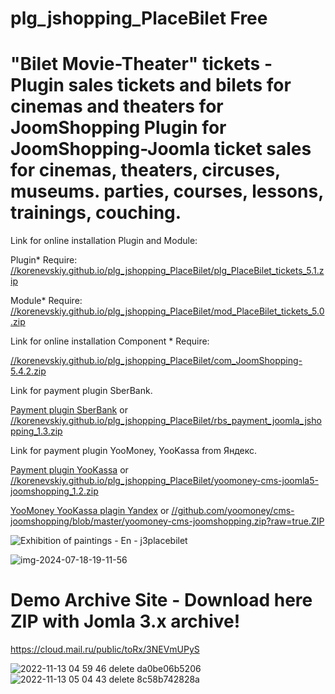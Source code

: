 # plg_jshopping_PlaceBilet Free
# "Bilet Movie-Theater" tickets - Plugin sales tickets and bilets for cinemas and theaters for JoomShopping Plugin for JoomShopping-Joomla ticket sales for cinemas, theaters, circuses, museums. parties, courses, lessons, trainings, couching.

Link for online installation Plugin and Module:

Plugin* Require: [//korenevskiy.github.io/plg_jshopping_PlaceBilet/plg_PlaceBilet_tickets_5.1.zip](https://korenevskiy.github.io/plg_jshopping_PlaceBilet/plg_PlaceBilet_tickets_5.1.zip)

Module* Require: [//korenevskiy.github.io/plg_jshopping_PlaceBilet/mod_PlaceBilet_tickets_5.0.zip](https://korenevskiy.github.io/plg_jshopping_PlaceBilet/mod_PlaceBilet_tickets_5.0.zip)

Link for online installation Component * Require:

[//korenevskiy.github.io/plg_jshopping_PlaceBilet/com_JoomShopping-5.4.2.zip](https://korenevskiy.github.io/plg_jshopping_PlaceBilet/com_JoomShopping-5.4.2.zip)

Link for payment plugin SberBank.

[Payment plugin SberBank](https://securepayments.sberbank.ru/wiki/doku.php/integration:cms:joomla:start) or 
[//korenevskiy.github.io/plg_jshopping_PlaceBilet/rbs_payment_joomla_jshopping_1.3.zip](https://korenevskiy.github.io/plg_jshopping_PlaceBilet/rbs_payment_joomla_jshopping_1.3.zip)


Link for payment plugin YooMoney, YooKassa from Яндекс.

[Payment plugin YooKassa](https://yookassa.ru/docs/support/payments/onboarding/integration/cms-module/joomshopping) or 
[//korenevskiy.github.io/plg_jshopping_PlaceBilet/yoomoney-cms-joomla5-joomshopping_1.2.zip](https://korenevskiy.github.io/plg_jshopping_PlaceBilet/yoomoney-cms-joomla5-joomshopping_1.2.zip)

[YooMoney YooKassa plagin Yandex](https://github.com/yoomoney/cms-joomshopping) or 
[//github.com/yoomoney/cms-joomshopping/blob/master/yoomoney-cms-joomshopping.zip?raw=true.ZIP](https://github.com/yoomoney/cms-joomshopping/blob/master/yoomoney-cms-joomshopping.zip?raw=true)


 
![Exhibition of paintings - En - j3placebilet](https://user-images.githubusercontent.com/6898474/145529212-06d132d5-c701-434c-880e-be2486bfd927.png)

 ![img-2024-07-18-19-11-56](https://github.com/user-attachments/assets/94acfe72-e45d-44b0-b8f2-7d470f9fd461)


# Demo Archive Site - Download here ZIP with Jomla 3.x archive! 

https://cloud.mail.ru/public/toRx/3NEVmUPyS

![2022-11-13 04 59 46 delete da0be06b5206](https://user-images.githubusercontent.com/6898474/201502080-8222b7fd-324a-4a6b-8cc3-b0d0a52cb085.png)
![2022-11-13 05 04 43 delete 8c58b742828a](https://user-images.githubusercontent.com/6898474/201502081-5505c56f-ab55-4eaa-988b-7e4a2fe524b8.png)

